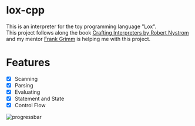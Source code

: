 # lox-cpp

This is an interpreter for the toy programming language "Lox".<br/>This project follows along the book [Crafting Interpreters by Robert Nystrom](https://craftinginterpreters.com/)
<br/>
and my mentor [Frank Grimm](https://homefgr.de/) is helping me with this project.

# Features

- [x] Scanning
- [x] Parsing
- [x] Evaluating
- [x] Statement and State
- [x] Control Flow

![progressbar](https://progress-bar.dev/56)
